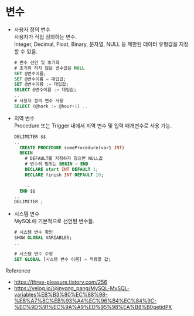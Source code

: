 변수
===

- 사용자 정의 변수 <br>
  사용자가 직접 정의하는 변수. <br>
  Integer, Decimal, Float, Binary, 문자열, NULL 등 제한된 데이터 유형값을 지정할 수 있음. <br>
  ~~~SQL
  # 변수 선언 및 초기화
  # 초기화 하지 않은 변수값은 NULL
  SET @변수이름;
  SET @변수이름 = 대입값;
  SET @변수이름 := 대입값;
  SELECT @변수이름 := 대입값;
  ..
  # 사용자 정의 변수 사용
  SELECT (@hork := @hour+1) ..
  ~~~

- 지역 변수 <br>
  Procedure 또는 Trigger 내에서 지역 변수 및 입력 매개변수로 사용 가능. <br>
  ~~~SQL
  DELIMITER $$
  ..
    CREATE PROCEDURE someProcedure(var1 INT)
    BEGIN
	  # DEFAULT를 지정하지 않으면 NULL값
	  # 변수의 범위는 BEGIN ~ END
      DECLARE start INT DEFAULT 1;
      DECLARE finish INT DEFAULT 10;

      ..
    END $$
  ..
  DELIMITER ;
  ~~~

- 시스템 변수 <br>
  MySQL에 기본적으로 선언된 변수들. <br>
  ~~~SQL
  # 시스템 변수 확인
  SHOW GLOBAL VARIABLES;
  ..

  # 시스템 변수 수정
  SET GLOBAL [시스템 변수 이름] = 적용할 값;
  ~~~


Reference
- https://three-pleasure.tistory.com/256
- https://velog.io/@inyong_pang/MySQL-MySQL-variables%EB%B3%80%EC%88%98-%EB%A7%8C%EB%93%A4%EC%96%B4%EC%84%9C-%EC%9D%91%EC%9A%A9%ED%95%98%EA%B8%B0getidPK